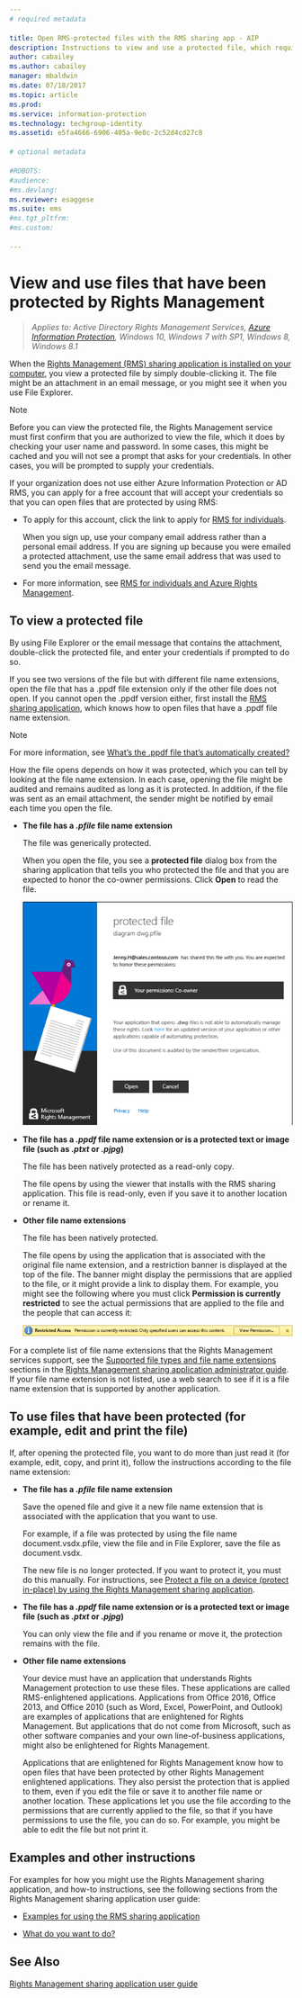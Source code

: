 ```yaml
---
# required metadata

title: Open RMS-protected files with the RMS sharing app - AIP
description: Instructions to view and use a protected file, which requires you to have the Rights Management (RMS) sharing application installed.
author: cabailey
ms.author: cabailey
manager: mbaldwin
ms.date: 07/18/2017
ms.topic: article
ms.prod:
ms.service: information-protection
ms.technology: techgroup-identity
ms.assetid: e5fa4666-6906-405a-9e0c-2c52d4cd27c8

# optional metadata

#ROBOTS:
#audience:
#ms.devlang:
ms.reviewer: esaggese
ms.suite: ems
#ms.tgt_pltfrm:
#ms.custom:

---
```


# View and use files that have been protected by Rights Management

>*Applies to: Active Directory Rights Management Services, [Azure Information Protection](https://azure.microsoft.com/pricing/details/information-protection), Windows 10, Windows 7 with SP1, Windows 8, Windows 8.1*

When the [Rights Management (RMS) sharing application is installed on your computer](install-sharing-app.md), you view a protected file by simply double-clicking it. The file might be an attachment in an email message, or you might see it when you use File Explorer.

> [!NOTE]
> Before you can view the protected file, the Rights Management service must first confirm that you are authorized to view the file, which it does by checking your user name and password. In some cases, this might be cached and you will not see a prompt that asks for your credentials. In other cases, you will be prompted to supply your credentials.
>
> If your organization does not use either Azure Information Protection or AD RMS, you can apply for a free account that will accept your credentials so that you can open files that are protected by using RMS:
>
> -   To apply for this account, click the link to apply for [RMS for individuals](http://go.microsoft.com/fwlink/?LinkId=309469).
>
>     When you sign up, use your company email address rather than a personal email address. If you are signing up because you were emailed a protected attachment, use the same email address that was used to send you the email message.
> -   For more information, see [RMS for individuals and Azure Rights Management](../rms-for-individuals.md).

## To view a protected file
By using File Explorer or the email message that contains the attachment, double-click the protected file, and enter your credentials if prompted to do so.

If you see two versions of the file but with different file name extensions, open the file that has a .ppdf file extension only if the other file does not open. If you cannot open the .ppdf version either, first install the [RMS sharing application](install-sharing-app.md), which knows how to open files that have a .ppdf file name extension.

> [!NOTE]
> For more information, see [What’s the .ppdf file that’s automatically created?](sharing-app-dialog-box.md#whats-the-ppdf-file-thats-automatically-created)

How the file opens depends on how it was protected, which you can tell by looking at the file name extension. In each case, opening the file might be audited and remains audited as long as it is protected. In addition, if the file was sent as an email attachment, the sender might be notified by email each time you open the file.

- **The file has a *.pfile* file name extension**

    The file was generically protected.

    When you open the file, you see a **protected file** dialog box from the sharing application that tells you who protected the file and that you are expected to honor the co-owner permissions. Click **Open** to read the file.

    ![Dialog box for a pfile shared by email when using the RMS sharing application](../media/ADRMS_MSRMSApp_PfilePermission.png)

- **The file has a *.ppdf* file name extension or is a protected text or image file (such as *.ptxt* or *.pjpg*)**

    The file has been natively protected as a read-only copy.

    The file opens by using the viewer that installs with the RMS sharing application. This file is read-only, even if you save it to another location or rename it.

- **Other file name extensions**

    The file has been natively protected.

    The file opens by using the application that is associated with the original file name extension, and a restriction banner is displayed at the top of the file. The banner might display the permissions that are applied to the file, or it might provide a link to display them. For example, you might see the following where you must click **Permission is currently restricted** to see the actual permissions that are applied to the file and the people that can access it:

    ![Restricted access banner when file is protected](../media/ADRMS_MSRMSApp_RestrictedAccess.png)



For a complete list of file name extensions that the Rights Management services support, see the [Supported file types and file name extensions](sharing-app-admin-guide-technical.md#supported-file-types-and-file-name-extensions) sections in the [Rights Management sharing application administrator guide](sharing-app-admin-guide.md). If your file name extension is not listed, use a web search to see if it is a file name extension that is supported by another application.

## To use files that have been protected (for example, edit and print the file)
If, after opening the protected file, you want to do more than just read it (for example, edit, copy, and print it), follow the instructions according to the file name extension:

- **The file has a *.pfile* file name extension**

    Save the opened file and give it a new file name extension that is associated with the application that you want to use.

    For example, if a file was protected by using the file name document.vsdx.pfile, view the file and in File Explorer, save the file as document.vsdx.

    The new file is no longer protected. If you want to protect it, you must do this manually. For instructions, see [Protect a file on a device (protect in-place) by using the Rights Management sharing application](sharing-app-protect-in-place.md).

- **The file has a *.ppdf* file name extension or is a protected text or image file (such as *.ptxt* or *.pjpg*)**

    You can only view the file and if you rename or move it, the protection remains with the file.

- **Other file name extensions**

    Your device must have an application that understands Rights Management protection to use these files. These applications are called RMS-enlightened applications. Applications from Office 2016, Office 2013, and Office 2010 (such as Word, Excel, PowerPoint, and Outlook) are examples of applications that are enlightened for Rights Management. But applications that do not come from Microsoft, such as other software companies and your own line-of-business applications, might also be enlightened for Rights Management.

    Applications that are enlightened for Rights Management know how to open files that have been protected by other Rights Management enlightened applications. They also persist the protection that is applied to them, even if you edit the file or save it to another file name or another location. These applications let you use the file according to the permissions that are currently applied to the file, so that if you have permissions to use the file, you can do so. For example, you might be able to edit the file but not print it.


## Examples and other instructions
For examples for how you might use the Rights Management sharing application, and how-to instructions, see the following sections from the Rights Management sharing application user guide:

-   [Examples for using the RMS sharing application](sharing-app-user-guide.md#examples-for-using-the-rms-sharing-application)

-   [What do you want to do?](sharing-app-user-guide.md#what-do-you-want-to-do)

## See Also
[Rights Management sharing application user guide](sharing-app-user-guide.md)
